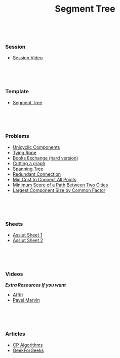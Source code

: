 <h1 align="center"> Segment Tree </h1>

<br><br><br>

### Session
- [Session Video](https://youtu.be/TODdUeifThQ)

<br><br><br>

### Template
- [Segment Tree](https://github.com/7oSkaaa/CP-Templates/blob/main/DSU.cpp)

<br><br><br>


### Problems
- [Unicyclic Components](https://atcoder.jp/contests/abc292/tasks/abc292_d)
- [Tying Rope](https://atcoder.jp/contests/abc293/tasks/abc293_d)
- [Books Exchange (hard version)](https://codeforces.com/contest/1249/problem/B2)
- [Cutting a graph](https://codeforces.com/edu/course/2/lesson/7/1/practice/contest/289390/problem/D)
- [Spanning Tree](https://codeforces.com/edu/course/2/lesson/7/2/practice/contest/289391/problem/E)
- [Redundant Connection](https://leetcode.com/problems/redundant-connection/description/)
- [Min Cost to Connect All Points](https://leetcode.com/problems/min-cost-to-connect-all-points/description/)
- [Minimum Score of a Path Between Two Cities](https://leetcode.com/problems/minimum-score-of-a-path-between-two-cities/description/)
- [Largest Component Size by Common Factor](https://leetcode.com/problems/largest-component-size-by-common-factor/)

<br><br><br>

### Sheets
- [Assiut Sheet 1](https://vjudge.net/contest/463563)
- [Assiut Sheet 2](https://vjudge.net/contest/463564)

<br><br><br>


### Videos
***Extra Resources If you want***
- [Affifi](https://www.youtube.com/watch?v=-jWBvgMw44U)
- [Pavel Marvin](https://www.youtube.com/watch?v=vq5u09x2Kzo)

<br><br><br>

### Articles
- [CP Algorithms](https://cp-algorithms.com/data_structures/disjoint_set_union.html)
- [GeekForGeeks](https://www.geeksforgeeks.org/disjoint-set-data-structures/)
